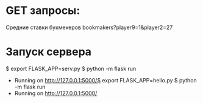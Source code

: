 # GET запросы:
Средние ставки букмекеров
bookmakers?player9=1&player2=27

# Запуск сервера
$ export FLASK_APP=serv.py
$ python -m flask run
 * Running on http://127.0.0.1:5000/$ export FLASK_APP=hello.py
$ python -m flask run
 * Running on http://127.0.0.1:5000/